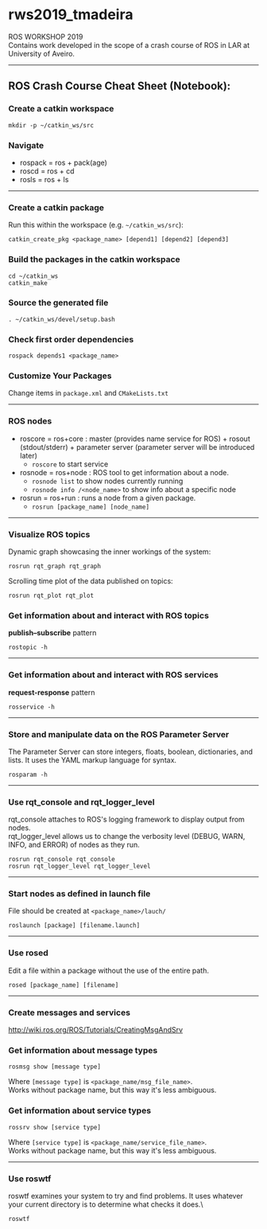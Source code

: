 # rws2019_tmadeira
ROS WORKSHOP 2019\
Contains work developed in the scope of a crash course of ROS in LAR at University of Aveiro.

---

## ROS Crash Course Cheat Sheet (Notebook):

### Create a catkin workspace
```
mkdir -p ~/catkin_ws/src
```

### Navigate

* rospack = ros + pack(age)
* roscd = ros + cd
* rosls = ros + ls 

---

### Create a catkin package
Run this within the workspace (e.g. ```~/catkin_ws/src```):
```
catkin_create_pkg <package_name> [depend1] [depend2] [depend3]
```

### Build the packages in the catkin workspace
```
cd ~/catkin_ws
catkin_make
```

### Source the generated file
```
. ~/catkin_ws/devel/setup.bash
```

### Check first order dependencies
```
rospack depends1 <package_name> 
```

### Customize Your Packages
Change items in ```package.xml``` and ```CMakeLists.txt``` 

---

### ROS nodes
* roscore = ros+core : master (provides name service for ROS) + rosout (stdout/stderr) + parameter server (parameter server will be introduced later)
    * ```roscore``` to start service
* rosnode = ros+node : ROS tool to get information about a node.
    * ```rosnode list``` to show nodes currently running
    * ```rosnode info /<node_name>``` to show info about  a specific node
* rosrun = ros+run : runs a node from a given package.
    * ```rosrun [package_name] [node_name]```

---

### Visualize ROS topics
Dynamic graph showcasing the inner workings of the system:
```
rosrun rqt_graph rqt_graph
```
Scrolling time plot of the data published on topics:
```
rosrun rqt_plot rqt_plot
```

### Get information about and interact with **ROS topics**
**publish–subscribe** pattern	
```
rostopic -h
```

---

### Get information about and interact with **ROS services**
**request-response** pattern
```
rosservice -h
```

---

### Store and manipulate data on the ROS Parameter Server
The Parameter Server can store integers, floats, boolean, dictionaries, and lists. It uses the YAML markup language for syntax.
```
rosparam -h
```

---

### Use rqt_console and rqt_logger_level
rqt_console attaches to ROS's logging framework to display output from nodes.\
rqt_logger_level allows us to change the verbosity level (DEBUG, WARN, INFO, and ERROR) of nodes as they run.

```
rosrun rqt_console rqt_console
rosrun rqt_logger_level rqt_logger_level
```

---

### Start nodes as defined in launch file
File should be created at ```<package_name>/lauch/```
```
roslaunch [package] [filename.launch]
```

---

### Use rosed
Edit a file within a package without the use of the entire path.
```
rosed [package_name] [filename]
```

---

### Create messages and services
http://wiki.ros.org/ROS/Tutorials/CreatingMsgAndSrv


### Get information about message types
```
rosmsg show [message type]
```
Where ```[message type]``` is ```<package_name/msg_file_name>```.\
Works without package name, but this way it's less ambiguous.

### Get information about service types
```
rossrv show [service type]
```
Where ```[service type]``` is ```<package_name/service_file_name>```.\
Works without package name, but this way it's less ambiguous.

---

### Use roswtf
roswtf examines your system to try and find problems. It uses whatever your current directory is to determine what checks it does.\
```
roswtf
```